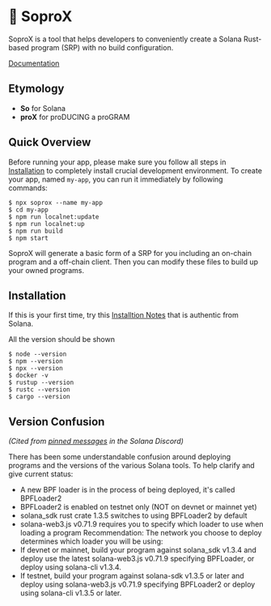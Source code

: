 # 🌊 SoproX

SoproX is a tool that helps developers to conveniently create a Solana Rust-based program (SRP) with no build configuration.

[Documentation](https://soprox.descartes.network)

## Etymology

- **So** for Solana
- **proX** for proDUCING a proGRAM

## Quick Overview

Before running your app, please make sure you follow all steps in [Installation](#installation) to completely install crucial development environment.
To create your app, named `my-app`, you can run it immediately by following commands:

```
$ npx soprox --name my-app
$ cd my-app
$ npm run localnet:update
$ npm run localnet:up
$ npm run build
$ npm start
```

SoproX will generate a basic form of a SRP for you including an on-chain program and a off-chain client. Then you can modify these files to build up your owned programs.

## <a name="installation"></a>Installation

If this is your first time, try this [Installtion Notes](https://github.com/solana-labs/example-helloworld/blob/master/README-installation-notes.md) that is authentic from Solana.

All the version should be shown
```
$ node --version
$ npm --version
$ npx --version
$ docker -v
$ rustup --version
$ rustc --version
$ cargo --version
```

## Version Confusion

*(Cited from [pinned messages](https://discordapp.com/channels/428295358100013066/517163444747894795/750030218575741028) in the Solana Discord)*

There has been some understandable confusion around deploying programs and the versions of the various Solana tools.  To help clarify and give current status:
- A new BPF loader is in the process of being deployed, it's called BPFLoader2
- BPFLoader2 is enabled on testnet only (NOT on devnet or mainnet yet)
- solana_sdk rust crate 1.3.5 switches to using BPFLoader2 by default
- solana-web3.js v0.71.9 requires you to specify which loader to use when loading a program
Recommendation:  The network you choose to deploy determines which loader you will be using:
- If devnet or mainnet, build your program against solana_sdk v1.3.4 and deploy use the latest solana-web3.js v0.71.9 specifying BPFLoader, or deploy using solana-cli v1.3.4.
- If testnet, build your program against solana-sdk v1.3.5 or later and deploy using solana-web3.js v0.71.9 specifying BPFLoader2 or deploy using solana-cli v1.3.5 or later.
